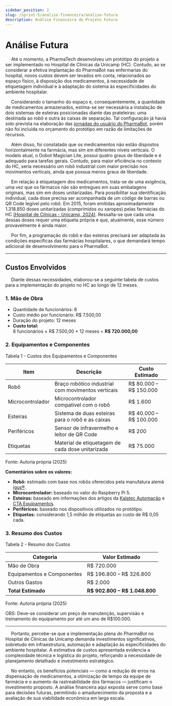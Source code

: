 ```yaml
---
sidebar_position: 2
slug: /sprint-5/analise-financeira/analise-futura
description: Análise Financeira do Projeto Futuro
---
```


# Análise Futura

&emsp; Até o momento, a PharmaTech desenvolveu um protótipo do projeto a ser implementado no Hospital de Clínicas da Unicamp (HC). Contudo, ao se considerar a efetiva implantação do PharmaBot nas enfermarias do hospital, novos custos devem ser levados em conta, relacionados ao espaço físico, à disposição dos medicamentos, à necessidade de etiquetagem individual e à adaptação do sistema às especificidades do ambiente hospitalar.

&emsp; Considerando o tamanho do espaço e, consequentemente, a quantidade de medicamentos armazenados, estima-se ser necessária a instalação de dois sistemas de esteiras posicionadas diante das prateleiras: uma destinada ao robô e outra às caixas de separação. Tal configuração já havia sido prevista na elaboração das [jornadas do usuário do PharmaBot](../../Sprint-1/UX/jornada-do-usuario.md), porém não foi incluída no orçamento do protótipo em razão de limitações de recursos.

&emsp; Além disso, foi constatado que os medicamentos não estão dispostos horizontalmente na farmácia, mas sim em diferentes níveis verticais. O modelo atual, o Dobot Magician Lite, possui quatro graus de liberdade e é adequado para tarefas gerais. Contudo, para maior eficiência no contexto do HC, seria necessário um robô industrial com maior precisão nos movimentos verticais, ainda que possua menos graus de liberdade.

&emsp; Em relação à etiquetagem dos medicamentos, trata-se de uma exigência, uma vez que os fármacos não são entregues em suas embalagens originais, mas sim em doses unitarizadas. Para possibilitar sua identificação individual, cada dose precisa ser acompanhada de um código de barras ou QR Code legível pelo robô. Em 2015, foram emitidas aproximadamente 1.318.850 doses unitarizadas (comprimidos ou xaropes) pelas farmácias do HC [(Hospital de Clínicas - Unicamp, 2024)](../referencias.md). Ressalta-se que cada uma dessas doses requer uma etiqueta própria e que, atualmente, esse número provavelmente é ainda maior.

&emsp; Por fim, a programação do robô e das esteiras precisará ser adaptada às condições específicas das farmácias hospitalares, o que demandará tempo adicional de desenvolvimento para o PharmaBot.

---

## Custos Envolvidos

&emsp; Diante dessas necessidades, elaborou-se a seguinte tabela de custos para a implementação do projeto no HC ao longo de 12 meses.

### 1. Mão de Obra

- Quantidade de funcionários: 8  
- Custo médio por funcionário: R$ 7.500,00  
- Duração do projeto: 12 meses  
- **Custo total:**  
  8 funcionários × R$ 7.500,00 × 12 meses = **R$ 720.000,00**

### 2. Equipamentos e Componentes

<p style={{textAlign: 'center'}}>Tabela 1 - Custos dos Equipamentos e Componentes</p>

| Item              | Descrição                                                      | Custo Estimado         |
|-------------------|----------------------------------------------------------------|-------------------------|
| Robô              | Braço robótico industrial com movimentos verticais             | R$ 80.000 – R$ 150.000  |
| Microcontrolador  | Microcontrolador compatível com o robô                         | R$ 1.600                |
| Esteiras          | Sistema de duas esteiras para o robô e as caixas               | R$ 40.000 – R$ 100.000  |
| Periféricos       | Sensor de infravermelho e leitor de QR Code                    | R$ 200                  |
| Etiquetas         | Material de etiquetagem de cada dose unitarizada              | R$ 75.000               |

<p style={{textAlign: 'center'}}>Fonte: Autoria própria (2025)</p>

**Comentários sobre os valores:**

- **Robô:** estimado com base nos robôs oferecidos pela manufatura alemã [igus®](https://www.igus.com.br/robolink/robot-arms).
- **Microcontrolador:** baseado no valor do Raspberry Pi 5.
- **Esteiras:** baseado em informações dos artigos da [Kalatec Automação](../referencias.md) e [CTA Equipamentos](../referencias.md).
- **Periféricos:** baseado nos dispositivos utilizados no protótipo.
- **Etiquetas:** considerando 1,5 milhão de etiquetas ao custo de R$ 0,05 cada.


### 3. Resumo dos Custos

<p style={{textAlign: 'center'}}>Tabela 2 - Resumo dos Custos</p>

| Categoria                   | Valor Estimado               |
|-----------------------------|------------------------------|
| Mão de Obra                 | R$ 720.000                   |
| Equipamentos e Componentes  | R$ 196.800 – R$ 326.800      |
| Outros Gastos               | R$ 2.000                     |
| **Total Estimado**          | **R$ 902.800 – R$ 1.048.800** |

<p style={{textAlign: 'center'}}>Fonte: Autoria própria (2025)</p>

OBS: Deve-se considerar um preço de manutenção, supervisão e treinamento do equipamento por até um ano de R$100.000.

---

&emsp; Portanto, percebe-se que a implementação plena do PharmaBot no Hospital de Clínicas da Unicamp demanda investimentos significativos, sobretudo em infraestrutura, automação e adaptação às especificidades do ambiente hospitalar. A estimativa de custos apresentada evidencia a complexidade técnica e logística do projeto, reforçando a necessidade de planejamento detalhado e investimento estratégico.

&emsp; No entanto, os benefícios potenciais — como a redução de erros na dispensação de medicamentos, a otimização de tempo da equipe de farmácia e o aumento da rastreabilidade dos fármacos — justificam o investimento proposto. A análise financeira aqui exposta serve como base para decisões futuras, permitindo o amadurecimento da proposta e a avaliação de sua viabilidade econômica em larga escala.